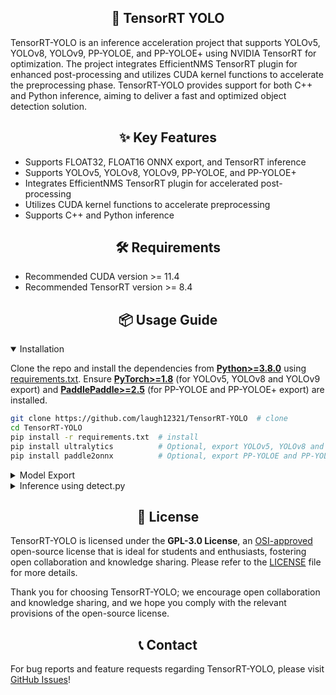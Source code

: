 ## <div align="center">🚀 TensorRT YOLO</div>

TensorRT-YOLO is an inference acceleration project that supports YOLOv5, YOLOv8, YOLOv9, PP-YOLOE, and PP-YOLOE+ using NVIDIA TensorRT for optimization. The project integrates EfficientNMS TensorRT plugin for enhanced post-processing and utilizes CUDA kernel functions to accelerate the preprocessing phase. TensorRT-YOLO provides support for both C++ and Python inference, aiming to deliver a fast and optimized object detection solution.

## <div align="center">✨ Key Features</div>

- Supports FLOAT32, FLOAT16 ONNX export, and TensorRT inference
- Supports YOLOv5, YOLOv8, YOLOv9, PP-YOLOE, and PP-YOLOE+
- Integrates EfficientNMS TensorRT plugin for accelerated post-processing
- Utilizes CUDA kernel functions to accelerate preprocessing
- Supports C++ and Python inference

## <div align="center">🛠️ Requirements</div>

- Recommended CUDA version >= 11.4
- Recommended TensorRT version >= 8.4

## <div align="center">📦 Usage Guide</div>

<details open>
<summary>Installation</summary>

Clone the repo and install the dependencies from [**Python>=3.8.0**](https://www.python.org/) using [requirements.txt](https://github.com/laugh12321/TensorRT-YOLO/blob/master/requirements.txt). Ensure [**PyTorch>=1.8**](https://pytorch.org/get-started/locally/) (for YOLOv5, YOLOv8 and YOLOv9 export) and [**PaddlePaddle>=2.5**](https://www.paddlepaddle.org.cn/install/quick/) (for PP-YOLOE and PP-YOLOE+ export) are installed.

```bash
git clone https://github.com/laugh12321/TensorRT-YOLO  # clone
cd TensorRT-YOLO
pip install -r requirements.txt  # install
pip install ultralytics          # Optional, export YOLOv5, YOLOv8 and YOLOv9
pip install paddle2onnx          # Optional, export PP-YOLOE and PP-YOLOE+
```
</details>

<details>
<summary>Model Export</summary>

Use the following commands to export ONNX models and add the [EfficientNMS](https://github.com/NVIDIA/TensorRT/tree/main/plugin/efficientNMSPlugin) plugin for post-processing.

**Note:** For exporting ONNX models of PP-YOLOE and PP-YOLOE+, the input image size `imgsz` must match the size exported by [PaddleDetection](https://github.com/PaddlePaddle/PaddleDetection), which is the default `640`.

**YOLOv5**
```bash
python python/export/yolov5/export.py -w yolov5s.pt -o output -b 8 --img 640 -s --half
```

**YOLOv8**
```bash
python python/export/yolov8/export.py -w yolov8s.pt -o output --conf-thres 0.25 --iou-thres 0.45 --max-boxes 100
```

**YOLOv9**
```bash
python python/export/yolov9/export.py -w yolov9-e.pt -o output --conf-thres 0.25 --iou-thres 0.45 --max-boxes 100
```

**PP-YOLOE and PP-YOLOE+**
```bash
python python/export/ppyoloe/export.py --model_dir modeldir --model_filename model.pdmodel --params_filename model.pdiparams -o output
```

Exported ONNX models are then exported to TensorRT models using the `trtexec` tool.

**Note:** ONNX models exported with `python export.py --half` must include `--fp16` when using `trtexec`.

```bash
trtexec --onnx=model.onnx --saveEngine=model.engine --fp16
```
</details>

<details>
<summary>Inference using detect.py</summary>

`detect.py` currently supports inference on a single image or batch inference on an entire directory. You can specify the inference data using the `--inputs` parameter. The results of the inference can be saved to a specified path using the `--output` parameter, with the default being `None` indicating no saving. For detailed command descriptions, please run `python detect.py -h`.

```bash
python detect.py  -e model.engine -o output -i img.jpg                         # image
                                               path/                           # directory
```
</details>

## <div align="center">📄 License</div>

TensorRT-YOLO is licensed under the **GPL-3.0 License**, an [OSI-approved](https://opensource.org/licenses/) open-source license that is ideal for students and enthusiasts, fostering open collaboration and knowledge sharing. Please refer to the [LICENSE](https://github.com/laugh12321/TensorRT-YOLO/blob/master/LICENSE) file for more details.

Thank you for choosing TensorRT-YOLO; we encourage open collaboration and knowledge sharing, and we hope you comply with the relevant provisions of the open-source license.

## <div align="center">📞 Contact</div>

For bug reports and feature requests regarding TensorRT-YOLO, please visit [GitHub Issues](https://github.com/laugh12321/TensorRT-YOLO/issues)!
